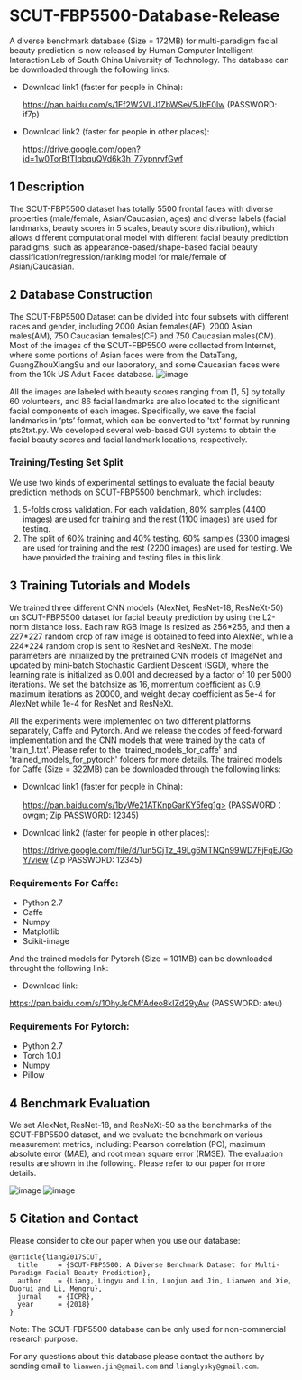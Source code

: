 # SCUT-FBP5500-Database-Release

A diverse benchmark database (Size = 172MB) for multi-paradigm facial beauty prediction is now released by Human Computer Intelligent Interaction Lab of South China University of Technology. The database can be downloaded through the following links: 
* Download link1 (faster for people in China): 

  https://pan.baidu.com/s/1Ff2W2VLJ1ZbWSeV5JbF0Iw  (PASSWORD: if7p) 
* Download link2 (faster for people in other places): 

  https://drive.google.com/open?id=1w0TorBfTIqbquQVd6k3h_77ypnrvfGwf

## 1 Description

The SCUT-FBP5500 dataset has totally 5500 frontal faces with diverse properties
(male/female, Asian/Caucasian, ages) and diverse labels (facial landmarks, beauty scores in 5 scales, beauty score distribution), which allows different computational model with different facial beauty prediction paradigms, such as appearance-based/shape-based facial beauty classification/regression/ranking model for male/female of Asian/Caucasian. 

## 2 Database Construction

The SCUT-FBP5500 Dataset can be divided into four subsets with different races and gender, including 2000 Asian females(AF), 2000 Asian males(AM), 750 Caucasian females(CF) and 750 Caucasian males(CM). Most of the images of the SCUT-FBP5500 were collected from Internet, where some portions of Asian faces were from the DataTang, GuangZhouXiangSu and our laboratory, and some Caucasian faces were from the 10k US Adult Faces database.
![image](https://github.com/HCIILAB/SCUT-FBP5500-Database-Release/blob/master/SCUT-FBP5500.jpg)

All the images are labeled with beauty scores ranging from [1, 5] by totally 60 volunteers, and 86 facial landmarks are also  located to the significant facial components of each images. Specifically, we save the facial landmarks in ‘pts’ format, which can be converted to 'txt' format by running pts2txt.py. We developed several web-based GUI systems to obtain the facial beauty scores and facial landmark locations, respectively. 

### Training/Testing Set Split

We use two kinds of experimental settings to evaluate the facial beauty prediction methods on SCUT-FBP5500 benchmark, which includes: 

1) 5-folds cross validation. For each validation, 80% samples (4400 images) are used for training and the rest (1100 images) are used for testing.
2) The split of 60% training and 40% testing. 60% samples (3300 images) are used for training and the rest (2200 images) are used for testing.
We have provided the training and testing files in this link.  

## 3 Training Tutorials and Models

We trained three different CNN models (AlexNet, ResNet-18, ResNeXt-50) on SCUT-FBP5500 dataset for facial beauty prediction by using the L2-norm distance loss. Each raw RGB image is resized as 256\*256, and then a 227\*227 random crop of raw image is obtained to feed into AlexNet, while a 224\*224 random crop is sent to ResNet and ResNeXt. The model parameters are initialized by the pretrained CNN models of ImageNet and updated by mini-batch Stochastic Gardient Descent (SGD), where the learning rate is initialized as 0.001 and decreased by a factor of 10 per 5000 iterations. We set the batchsize as 16, momentum coefficient as 0.9, maximum iterations as 20000, and weight decay coefficient as 5e-4 for AlexNet while 1e-4 for ResNet and ResNeXt.

All the experiments were implemented on two different platforms separately, Caffe and Pytorch. And we release the codes of feed-forward implementation and the CNN models that were trained by the data of 'train_1.txt'. Please refer to the 'trained_models_for_caffe' and 'trained_models_for_pytorch' folders for more details. The trained models for Caffe (Size = 322MB) can be downloaded through the following links: 
* Download link1 (faster for people in China): 

  https://pan.baidu.com/s/1byWe21ATKnpGarKY5feg1g> (PASSWORD：owgm; Zip PASSWORD: 12345)
* Download link2 (faster for people in other places): 

  https://drive.google.com/file/d/1un5CjTz_49Lg6MTNQn99WD7FjFqEJGoY/view (Zip PASSWORD: 12345)
  
### Requirements For Caffe:
* Python 2.7
* Caffe
* Numpy
* Matplotlib
* Scikit-image

And the trained models for Pytorch (Size = 101MB) can be downloaded throught the following link:
* Download link: 

https://pan.baidu.com/s/1OhyJsCMfAdeo8kIZd29yAw (PASSWORD: ateu)

### Requirements For Pytorch:
* Python 2.7
* Torch 1.0.1
* Numpy
* Pillow

## 4 Benchmark Evaluation

We set AlexNet, ResNet-18, and ResNeXt-50 as the benchmarks of the SCUT-FBP5500 dataset, and we evaluate the benchmark on various measurement metrics, including: Pearson correlation (PC), maximum absolute error (MAE), and root mean square error (RMSE). The evaluation results are shown in the following. Please refer to our paper for more details. 

![image](https://github.com/HCIILAB/SCUT-FBP5500-Database-Release/blob/master/Results%20of%205-folds%20cross%20validations.png)
![image](https://github.com/HCIILAB/SCUT-FBP5500-Database-Release/blob/master/Results%20of%20the%20split%20of%2060%25%20training%20and%2040%25%20testing.png) 


## 5 Citation and Contact

Please consider to cite our paper when you use our database:
```
@article{liang2017SCUT,
  title     = {SCUT-FBP5500: A Diverse Benchmark Dataset for Multi-Paradigm Facial Beauty Prediction},
  author    = {Liang, Lingyu and Lin, Luojun and Jin, Lianwen and Xie, Duorui and Li, Mengru},
  jurnal    = {ICPR},
  year      = {2018}
}
```

Note: The SCUT-FBP5500 database can be only used for non-commercial research purpose. 

For any questions about this database please contact the authors by sending email to `lianwen.jin@gmail.com` and `lianglysky@gmail.com`.
